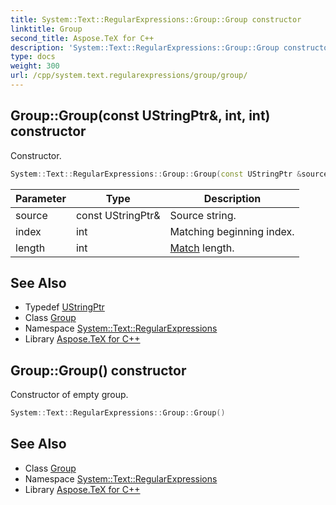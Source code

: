 ```yaml
---
title: System::Text::RegularExpressions::Group::Group constructor
linktitle: Group
second_title: Aspose.TeX for C++
description: 'System::Text::RegularExpressions::Group::Group constructor. Constructor in C++.'
type: docs
weight: 300
url: /cpp/system.text.regularexpressions/group/group/
---
```

## Group::Group(const UStringPtr\&, int, int) constructor


Constructor.

```cpp
System::Text::RegularExpressions::Group::Group(const UStringPtr &source, int index, int length)
```


| Parameter | Type | Description |
| --- | --- | --- |
| source | const UStringPtr\& | Source string. |
| index | int | Matching beginning index. |
| length | int | [Match](../../match/) length. |

## See Also

* Typedef [UStringPtr](../../ustringptr/)
* Class [Group](../)
* Namespace [System::Text::RegularExpressions](../../)
* Library [Aspose.TeX for C++](../../../)
## Group::Group() constructor


Constructor of empty group.

```cpp
System::Text::RegularExpressions::Group::Group()
```

## See Also

* Class [Group](../)
* Namespace [System::Text::RegularExpressions](../../)
* Library [Aspose.TeX for C++](../../../)
